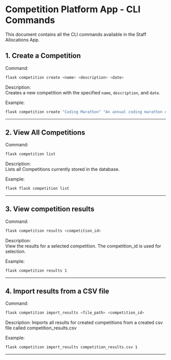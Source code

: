 # Competition Platform App - CLI Commands

This document contains all the CLI commands available in the Staff Allocations App.

## 1. Create a Competition
Command:
```bash
flask competition create <name> <description> <date>
```
Description:  
Creates a new competition with the specified `name`, `description`, and `date`.

Example:
```bash
flask competition create "Coding Marathon" "An annual coding marathon event" "2024-09-20"

```

---

## 2. View All Competitions
Command:
```bash
flask competition list
```
Description:  
Lists all Competitions currently stored in the database.

Example:
```bash
flask flask competition list
```

---

## 3. View competition results
Command:
```bash
flask competition results <competition_id>
```
Description:  
View the results for a selected competition. The competition_id is used for selection.

Example:
```bash
flask competition results 1
```

---

## 4. Import results from a CSV file
Command:
```bash
flask competition import_results <file_path> <competition_id>
```
Description:
Imports all results for created competitions from a created csv file called competition_results.csv

Example:
```bash
flask competition import_results competition_results.csv 1
```

---
